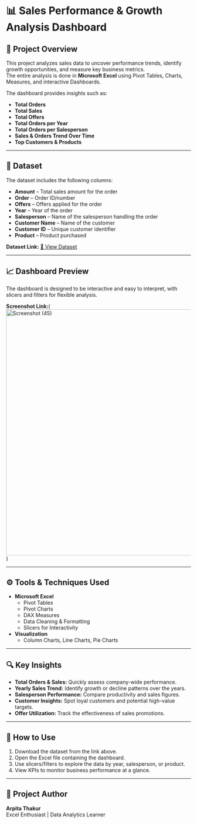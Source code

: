 # 📊 Sales Performance & Growth Analysis Dashboard

## 📌 Project Overview
This project analyzes sales data to uncover performance trends, identify growth opportunities, and measure key business metrics.  
The entire analysis is done in **Microsoft Excel** using Pivot Tables, Charts, Measures, and interactive Dashboards.

The dashboard provides insights such as:
- **Total Orders**
- **Total Sales**
- **Total Offers**
- **Total Orders per Year**
- **Total Orders per Salesperson**
- **Sales & Orders Trend Over Time**
- **Top Customers & Products**

---

## 📂 Dataset
The dataset includes the following columns:
- **Amount** – Total sales amount for the order  
- **Order** – Order ID/number  
- **Offers** – Offers applied for the order  
- **Year** – Year of the order  
- **Salesperson** – Name of the salesperson handling the order  
- **Customer Name** – Name of the customer  
- **Customer ID** – Unique customer identifier  
- **Product** – Product purchased  

**Dataset Link:** [📄 View Dataset](https://other-levels.com/blogs/datasets/sales-performance-and-growth-analysis-dashboard-dataset)

---

## 📈 Dashboard Preview
The dashboard is designed to be interactive and easy to interpret, with slicers and filters for flexible analysis.

**Screenshot Link:**(<img width="1471" height="670" alt="Screenshot (45)" src="https://github.com/user-attachments/assets/5b5414b6-6ff4-4db4-b44d-a51167af8b35" />
)

---

## ⚙️ Tools & Techniques Used
- **Microsoft Excel**
  - Pivot Tables
  - Pivot Charts
  - DAX Measures
  - Data Cleaning & Formatting
  - Slicers for Interactivity
- **Visualization**
  - Column Charts, Line Charts, Pie Charts

---

## 🔍 Key Insights
- **Total Orders & Sales:** Quickly assess company-wide performance.
- **Yearly Sales Trend:** Identify growth or decline patterns over the years.
- **Salesperson Performance:** Compare productivity and sales figures.
- **Customer Insights:** Spot loyal customers and potential high-value targets.
- **Offer Utilization:** Track the effectiveness of sales promotions.

---

## 🚀 How to Use
1. Download the dataset from the link above.
2. Open the Excel file containing the dashboard.
3. Use slicers/filters to explore the data by year, salesperson, or product.
4. View KPIs to monitor business performance at a glance.

---

## 📌 Project Author
**Arpita Thakur**  
Excel Enthusiast | Data Analytics Learner  
